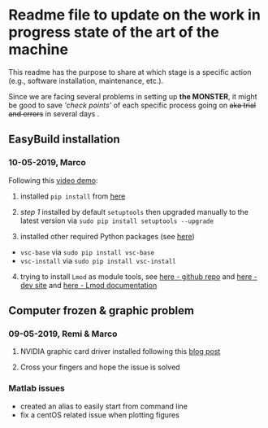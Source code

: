 # **Readme file to update on the work in progress state of the art of the machine**

This readme has the purpose to share at which stage is a specific action (e.g., software installation, maintenance, etc.).

Since we are facing several problems in setting up **the MONSTER**, it might be good to save _'check points'_ of each specific process going on ~~aka trial and errors~~ in several days .

## EasyBuild installation

### 10-05-2019, Marco

Following this [video demo](https://easybuild.readthedocs.io/en/latest/demos/bootstrapping.html#demo-bootstrapping):

1. installed `pip install` from [here](https://pip.pypa.io/en/stable/installing/)

2. *step 1* installed by default `setuptools` then upgraded manually to the latest version via `sudo pip install setuptools --upgrade`

3. installed other required Python packages (see [here](https://easybuild.readthedocs.io/en/latest/Installation.html#required-python-packages))
* `vsc-base` via `sudo pip install vsc-base`
* `vsc-install` via `sudo pip install vsc-install`

4. trying to install `Lmod` as module tools, see [here - github repo](https://github.com/TACC/Lmod ) and [here - dev site](https://www.tacc.utexas.edu/research-development/tacc-projects/lmod) and [here - Lmod documentation](https://lmod.readthedocs.io/en/latest/030_installing.html)

## Computer frozen & graphic problem


### 09-05-2019, Remi & Marco

1. NVIDIA graphic card driver installed following this [blog post](https://www.cyberciti.biz/faq/how-to-install-nvidia-driver-on-centos-7-linux/)

2. Cross your fingers and hope the issue is solved


### Matlab issues

- created an alias to easily start from command line
- fix a centOS related issue when plotting figures
